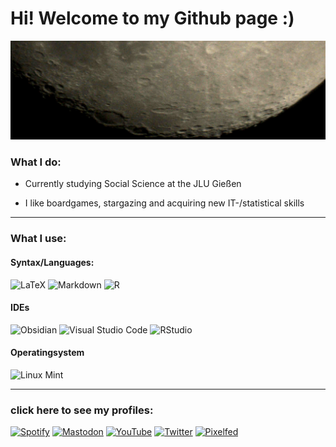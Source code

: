 
  
# Hi! Welcome to my Github page :)

  ![Mond](resources/moon_banner.jpg)
 <!--  ![Bild nicht gefunden: my-best-picture-of-the-orion-nebula.svg](resources/my-best-picture-of-the-orion-nebula.svg "Bild nicht gefunden: my-best-picture-of-the-orion-nebula.svg") -->

### What I do:
- Currently studying Social Science at the JLU Gießen

- I like boardgames, stargazing and acquiring new IT-/statistical skills

-------

### What I use:
#### Syntax/Languages:
![LaTeX](https://img.shields.io/badge/latex-%23008080.svg?style=for-the-badge&logo=latex&logoColor=white)  ![Markdown](https://img.shields.io/badge/markdown-%23000000.svg?style=for-the-badge&logo=markdown&logoColor=white)  ![R](https://img.shields.io/badge/r-%23276DC3.svg?style=for-the-badge&logo=r&logoColor=white) 

#### IDEs
![Obsidian](https://img.shields.io/badge/Obsidian-%23483699.svg?style=for-the-badge&logo=obsidian&logoColor=white)  ![Visual Studio Code](https://img.shields.io/badge/Visual%20Studio%20Code-0078d7.svg?style=for-the-badge&logo=visual-studio-code&logoColor=white)  ![RStudio](https://img.shields.io/badge/RStudio-4285F4?style=for-the-badge&logo=rstudio&logoColor=white)

#### Operatingsystem
![Linux Mint](https://img.shields.io/badge/Linux%20Mint-87CF3E?style=for-the-badge&logo=Linux%20Mint&logoColor=white)  

-------
### click here to see my profiles:
[![Spotify](https://img.shields.io/badge/Spotify-1ED760?style=for-the-badge&logo=spotify&logoColor=white)](https://open.spotify.com/user/kvqz88xd4goy62kojjy507veu)  [![Mastodon](https://img.shields.io/badge/-MASTODON-%232B90D9?style=for-the-badge&logo=mastodon&logoColor=white)](https://social.tchncs.de/@thhaase)  [![YouTube](https://img.shields.io/badge/YouTube-%23FF0000.svg?style=for-the-badge&logo=YouTube&logoColor=white)](https://www.youtube.com/@thhaase-soz)  [![Twitter](https://img.shields.io/badge/Twitter-%231DA1F2.svg?style=for-the-badge&logo=Twitter&logoColor=white)](https://twitter.com/thhaase_)  [![Pixelfed](https://pixelfed.de/img/pixelfed-icon-color.svg)](https://pixelfed.de/sythoz)
